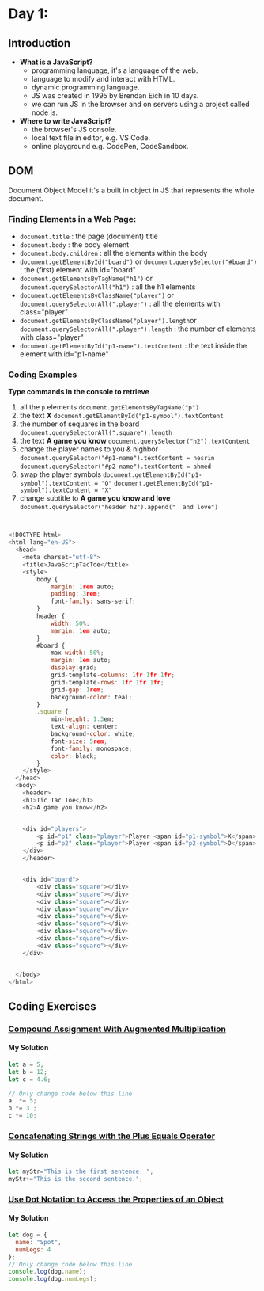 
# Day 1: 
## Introduction 
* **What is a  JavaScript?**
  - programming language, it's a language of the web.
  - language to modify and interact with HTML.
  - dynamic programming language.
  - JS was created in 1995 by Brendan Eich in 10 days.
  - we can run JS in the browser and on servers using a project called node js.
* **Where to write  JavaScript?**
  - the browser's JS console.
  - local text file in editor, e.g. VS Code.
  - online playground e.g. CodePen, CodeSandbox.
## DOM 
Document Object Model it's a built in object in JS that represents the whole document.
### Finding Elements in a Web Page:
- `document.title` : the page (document) title
- `document.body` : the body element
- `document.body.children` : all the elements within the body
- `document.getElementById("board")` or `document.querySelector("#board")` : the (first) element with id="board"
- `document.getElementsByTagName("h1")` or `document.querySelectorAll("h1")` : all the h1 elements
- `document.getElementsByClassName("player")` or `document.querySelectorAll(".player")` : all the elements with class="player"
- `document.getElementsByClassName("player").length`or `document.querySelectorAll(".player").length` : the number of elements with class="player"
- `document.getElementById("p1-name").textContent` : the text inside the element with id="p1-name"
  






### Coding Examples
**Type commands in the console to retrieve**
  1. all the `p` elements
    `document.getElementsByTagName("p")`
  2. the text **X**
    `document.getElementById("p1-symbol").textContent`
  3. the number of sequares in the board
     `document.querySelectorAll(".square").length`
  4. the text **A game you know**
     `document.querySelector("h2").textContent`
  5. change the player names to you & nighbor
     `document.querySelector("#p1-name").textContent = nesrin`
     `document.querySelector("#p2-name").textContent = ahmed`
  6. swap the player symbols
     `document.getElementById("p1-symbol").textContent = "O"`
     `document.getElementById("p1-symbol").textContent = "X"`
  7. change subtitle to **A game you know and love**
     `document.querySelector("header h2").append("  and love")`
```javascript


<!DOCTYPE html>
<html lang="en-US">
  <head>
    <meta charset="utf-8">
    <title>JavaScripTacToe</title>
    <style>
        body {
            margin: 1rem auto;
            padding: 3rem;
            font-family: sans-serif;
        }
        header {
            width: 50%;
            margin: 1em auto;
        }
        #board {
            max-width: 50%;
            margin: 1em auto;
            display:grid; 
            grid-template-columns: 1fr 1fr 1fr; 
            grid-template-rows: 1fr 1fr 1fr;
            grid-gap: 1rem;
            background-color: teal;
        }
        .square {
            min-height: 1.3em;
            text-align: center;
            background-color: white;
            font-size: 5rem;
            font-family: monospace;
            color: black;
        }
    </style>
  </head>
  <body>
    <header>
    <h1>Tic Tac Toe</h1>
    <h2>A game you know</h2>


    <div id="players">
        <p id="p1" class="player">Player <span id="p1-symbol">X</span>: <span id="p1-name">Anjana</span></p>
        <p id="p2" class="player">Player <span id="p2-symbol">O</span>: <span id="p2-name">Marc</span></p>
    </div>
    </header>


    <div id="board">
        <div class="square"></div>
        <div class="square"></div>
        <div class="square"></div>
        <div class="square"></div>
        <div class="square"></div>
        <div class="square"></div>
        <div class="square"></div>
        <div class="square"></div>
        <div class="square"></div>
    </div>


  </body>
</html>


```


## Coding Exercises

### [Compound Assignment With Augmented Multiplication](https://www.freecodecamp.org/learn/javascript-algorithms-and-data-structures/basic-javascript/compound-assignment-with-augmented-multiplication)

#### My Solution


```javascript
let a = 5;
let b = 12;
let c = 4.6;

// Only change code below this line
a  *= 5;
b *= 3 ;
c *= 10;
```
### [Concatenating Strings with the Plus Equals Operator](https://www.freecodecamp.org/learn/javascript-algorithms-and-data-structures/basic-javascript/concatenating-strings-with-the-plus-equals-operator)

#### My Solution


```javascript
let myStr="This is the first sentence. ";
myStr+="This is the second sentence.";

```
### [Use Dot Notation to Access the Properties of an Object](https://www.freecodecamp.org/learn/javascript-algorithms-and-data-structures/object-oriented-programming/use-dot-notation-to-access-the-properties-of-an-object)

#### My Solution


```javascript
let dog = {
  name: "Spot",
  numLegs: 4
};
// Only change code below this line
console.log(dog.name);
console.log(dog.numLegs);

```
